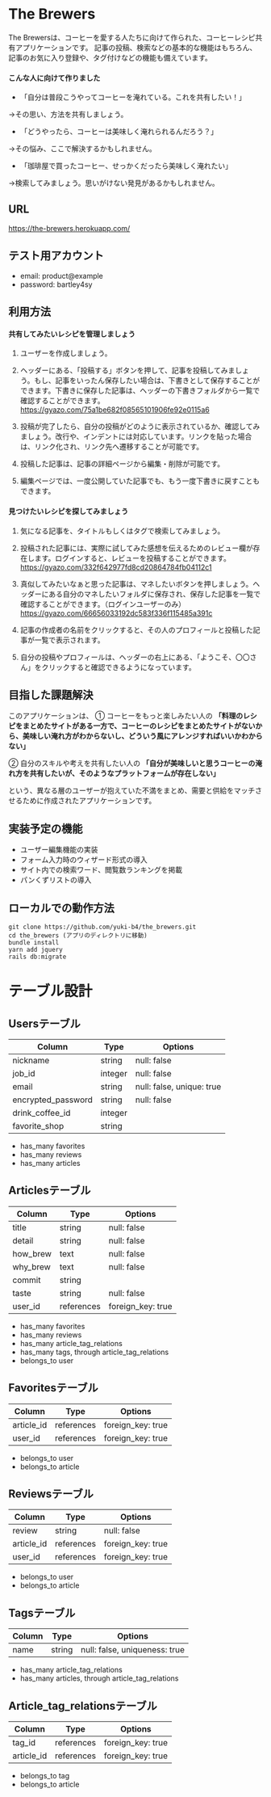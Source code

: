 # The Brewers

The Brewersは、コーヒーを愛する人たちに向けて作られた、コーヒーレシピ共有アプリケーションです。
記事の投稿、検索などの基本的な機能はもちろん、記事のお気に入り登録や、タグ付けなどの機能も備えています。
 
#### こんな人に向けて作りました
- 「自分は普段こうやってコーヒーを淹れている。これを共有したい！」

→その思い、方法を共有しましょう。

- 「どうやったら、コーヒーは美味しく淹れられるんだろう？」

→その悩み、ここで解決するかもしれません。

- 「珈琲屋で買ったコーヒー、せっかくだったら美味しく淹れたい」

→検索してみましょう。思いがけない発見があるかもしれません。

## URL
https://the-brewers.herokuapp.com/


## テスト用アカウント
- email: product@example
- password: bartley4sy

## 利用方法	
#### 共有してみたいレシピを管理しましょう
1. ユーザーを作成しましょう。
2. ヘッダーにある、「投稿する」ボタンを押して、記事を投稿してみましょう。もし、記事をいったん保存したい場合は、下書きとして保存することができます。下書きに保存した記事は、ヘッダーの下書きフォルダから一覧で確認することができます。
https://gyazo.com/75a1be682f08565101906fe92e0115a6

3. 投稿が完了したら、自分の投稿がどのように表示されているか、確認してみましょう。改行や、インデントには対応しています。リンクを貼った場合は、リンク化され、リンク先へ遷移することが可能です。
4. 投稿した記事は、記事の詳細ページから編集・削除が可能です。
5. 編集ページでは、一度公開していた記事でも、もう一度下書きに戻すこともできます。

#### 見つけたいレシピを探してみましょう
1. 気になる記事を、タイトルもしくはタグで検索してみましょう。
2. 投稿された記事には、実際に試してみた感想を伝えるためのレビュー欄が存在します。ログインすると、レビューを投稿することができます。
https://gyazo.com/332f642977fd8cd20864784fb04112c1

3. 真似してみたいなぁと思った記事は、マネしたいボタンを押しましょう。ヘッダーにある自分のマネしたいフォルダに保存され、保存した記事を一覧で確認することができます。（ログインユーザーのみ）
https://gyazo.com/66656033192dc583f336f115485a391c

4. 記事の作成者の名前をクリックすると、その人のプロフィールと投稿した記事が一覧で表示されます。
5. 自分の投稿やプロフィールは、ヘッダーの右上にある、「ようこそ、〇〇さん」をクリックすると確認できるようになっています。

## 目指した課題解決	
このアプリケーションは、
① コーヒーをもっと楽しみたい人の
**「料理のレシピをまとめたサイトがある一方で、コーヒーのレシピをまとめたサイトがないから、美味しい淹れ方がわからないし、どういう風にアレンジすればいいかわからない」**

② 自分のスキルや考えを共有したい人の
**「自分が美味しいと思うコーヒーの淹れ方を共有したいが、そのようなプラットフォームが存在しない」**

という、異なる層のユーザーが抱えていた不満をまとめ、需要と供給をマッチさせるために作成されたアプリケーションです。

## 実装予定の機能	
- ユーザー編集機能の実装
- フォーム入力時のウィザード形式の導入
- サイト内での検索ワード、閲覧数ランキングを掲載
- パンくずリストの導入


## ローカルでの動作方法	
```ターミナル
git clone https://github.com/yuki-b4/the_brewers.git
cd the_brewers (アプリのディレクトリに移動)
bundle install
yarn add jquery
rails db:migrate
```

# テーブル設計

## Usersテーブル
| Column             | Type    | Options                   |
| ------------------ | ------- | ------------------------- |
| nickname           | string  | null: false               |
| job_id             | integer | null: false               |
| email              | string  | null: false, unique: true |
| encrypted_password | string  | null: false               |
| drink_coffee_id    | integer |                           |
| favorite_shop      | string  |                           |

- has_many favorites
- has_many reviews
- has_many articles

## Articlesテーブル
| Column   | Type       | Options           |
| -------- | ---------- | ----------------- |
| title    | string     | null: false       |
| detail   | string     | null: false       |
| how_brew | text       | null: false       |
| why_brew | text       | null: false       |
| commit   | string     |                   |
| taste    | string     | null: false       |
| user_id  | references | foreign_key: true |

- has_many favorites
- has_many reviews
- has_many article_tag_relations
- has_many tags, through article_tag_relations
- belongs_to user

## Favoritesテーブル
| Column     | Type       | Options           |
| ---------- | ---------- | ----------------- |
| article_id | references | foreign_key: true |
| user_id    | references | foreign_key: true |

- belongs_to user
- belongs_to article

## Reviewsテーブル
| Column     | Type       | Options           |
| ---------- | ---------- | ----------------- |
| review     | string     | null: false       |
| article_id | references | foreign_key: true |
| user_id    | references | foreign_key: true |

- belongs_to user
- belongs_to article

## Tagsテーブル
| Column | Type   | Options                       |
| ------ | ------ | ----------------------------- |
| name   | string | null: false, uniqueness: true |

- has_many article_tag_relations 
- has_many articles, through article_tag_relations

## Article_tag_relationsテーブル
| Column     | Type       | Options           |
| ---------- | ---------- | ----------------- |
| tag_id     | references | foreign_key: true |
| article_id | references | foreign_key: true |

- belongs_to tag
- belongs_to article